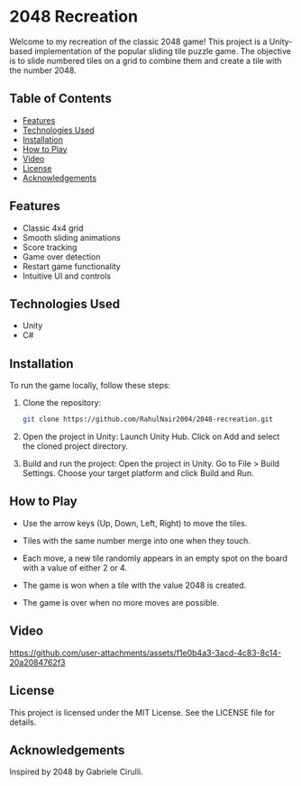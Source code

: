 # 2048 Recreation

Welcome to my recreation of the classic 2048 game! This project is a Unity-based implementation of the popular sliding tile puzzle game. The objective is to slide numbered tiles on a grid to combine them and create a tile with the number 2048.

## Table of Contents
- [Features](#features)
- [Technologies Used](#technologies-used)
- [Installation](#installation)
- [How to Play](#how-to-play)
- [Video](#video)
- [License](#license)
- [Acknowledgements](#acknowledgements)

## Features
- Classic 4x4 grid
- Smooth sliding animations
- Score tracking
- Game over detection
- Restart game functionality
- Intuitive UI and controls

## Technologies Used
- Unity
- C#

## Installation
To run the game locally, follow these steps:

1. Clone the repository:
   ```bash
   git clone https://github.com/RahulNair2004/2048-recreation.git

2. Open the project in Unity:
   Launch Unity Hub.
   Click on Add and select the cloned project directory.

3. Build and run the project:
   Open the project in Unity.
   Go to File > Build Settings.
   Choose your target platform and click Build and Run.

## How to Play

- Use the arrow keys (Up, Down, Left, Right) to move the tiles.

- Tiles with the same number merge into one when they touch.

- Each move, a new tile randomly appears in an empty spot on the board with a value of either 2 or 4.

- The game is won when a tile with the value 2048 is created.

- The game is over when no more moves are possible.

## Video

https://github.com/user-attachments/assets/f1e0b4a3-3acd-4c83-8c14-20a2084762f3

## License
This project is licensed under the MIT License. See the LICENSE file for details.

## Acknowledgements
Inspired by 2048 by Gabriele Cirulli.

